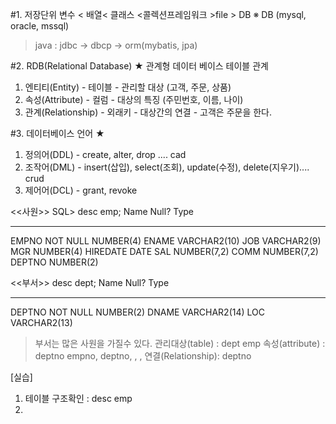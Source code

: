 #1. 저장단위
변수 < 배열< 클래스 <콜렉션프레임워크 >file > DB
※ DB (mysql, oracle, mssql)
>java : jdbc -> dbcp -> orm(mybatis, jpa)

#2. RDB(Relational Database)  ★
   관계형 데이터 베이스
   테이블 관계
1. 엔티티(Entity) - 테이블 - 관리할 대상 (고객, 주문, 상품)
2. 속성(Attribute) - 컬럼 - 대상의 특징 (주민번호, 이름, 나이)
3. 관계(Relationship) - 외래키 - 대상간의 연결 - 고객은 주문을 한다.

#3.  데이터베이스 언어  ★
1. 정의어(DDL) - create, alter, drop .... cad
2. 조작어(DML) - insert(삽입), select(조회), update(수정), delete(지우기).... crud
3. 제어어(DCL) - grant, revoke

<<사원>>
SQL> desc emp;
 Name                                      Null?    Type
 ----------------------------------------- -------- ----------------------------
 EMPNO                                     NOT NULL NUMBER(4)
 ENAME                                              VARCHAR2(10)
 JOB                                                VARCHAR2(9)
 MGR                                                NUMBER(4)
 HIREDATE                                           DATE
 SAL                                                NUMBER(7,2)
 COMM                                               NUMBER(7,2)
 DEPTNO                                             NUMBER(2)

 <<부서>>
 desc dept;
  Name                                      Null?    Type
 ----------------------------------------- -------- ----------------------------
 DEPTNO                                    NOT NULL NUMBER(2)
 DNAME                                              VARCHAR2(14)
 LOC                                                VARCHAR2(13)

 >부서는 많은 사원을 가질수 있다. 
 관리대상(table)  : dept   emp
 속성(attribute)  : deptno   empno, deptno, , ,
 연결(Relationship): deptno

 [실습]
 1. 테이블 구조확인 : desc emp
 2. 